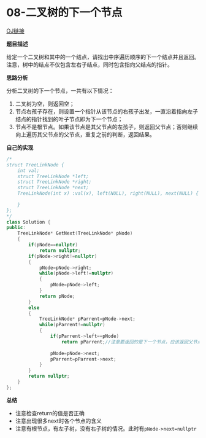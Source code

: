 # 08-二叉树的下一个节点

[OJ链接](https://www.nowcoder.com/practice/9023a0c988684a53960365b889ceaf5e?tpId=13&tqId=11210&tPage=3&rp=1&ru=%2Fta%2Fcoding-interviews&qru=%2Fta%2Fcoding-interviews%2Fquestion-ranking)

**题目描述**

给定一个二叉树和其中的一个结点，请找出中序遍历顺序的下一个结点并且返回。注意，树中的结点不仅包含左右子结点，同时包含指向父结点的指针。

**思路分析**

分析二叉树的下一个节点，一共有以下情况：
1. 二叉树为空，则返回空；
2. 节点右孩子存在，则设置一个指针从该节点的右孩子出发，一直沿着指向左子结点的指针找到的叶子节点即为下一个节点；
3. 节点不是根节点。如果该节点是其父节点的左孩子，则返回父节点；否则继续向上遍历其父节点的父节点，重复之前的判断，返回结果。

**自己的实现**

```c++
/*
struct TreeLinkNode {
    int val;
    struct TreeLinkNode *left;
    struct TreeLinkNode *right;
    struct TreeLinkNode *next;
    TreeLinkNode(int x) :val(x), left(NULL), right(NULL), next(NULL) {
        
    }
};
*/
class Solution {
public:
    TreeLinkNode* GetNext(TreeLinkNode* pNode)
    {
        if(pNode==nullptr)
            return nullptr;
        if(pNode->right!=nullptr)
        {
            pNode=pNode->right;
            while(pNode->left!=nullptr)
            {
                pNode=pNode->left;
            }
            return pNode;
        }
        else
        {
            TreeLinkNode* pParrent=pNode->next;
            while(pParrent!=nullptr)
            {
                if(pParrent->left==pNode)
                    return pParrent;//注意要返回的是下一个节点，应该返回父节点。
                
                pNode=pNode->next;
                pParrent=pParrent->next;
            }
        }
        return nullptr;
    }
};
```

**总结**

* 注意检查return的值是否正确
* 注意出现很多next时各个节点的含义
* 注意有根节点，有左子树，没有右子树的情况。此时有```pNode->next=nullptr```

